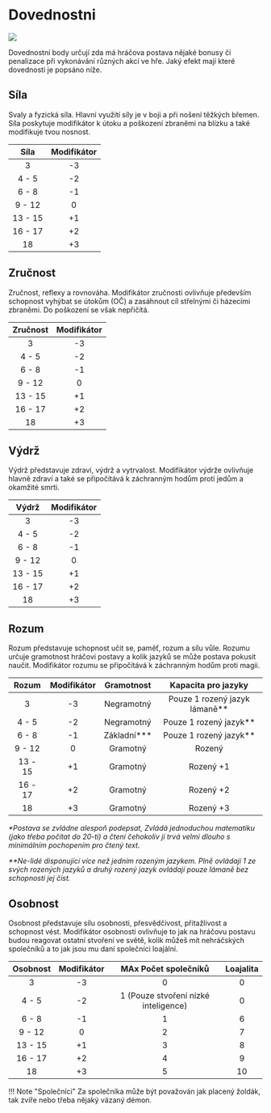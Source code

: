 # Dovednostni

<img src="/assets/abilities.webp" style="zoom:100%;" />

Dovednostní body určují zda má hráčova postava nějaké bonusy či penalizace při vykonávání různých akcí ve hře.  Jaký efekt mají které dovednosti je popsáno níže.

## Síla 

Svaly a fyzická síla. Hlavní využití síly je v boji a při nošení těžkých břemen. Síla poskytuje modifikátor k útoku a poškození zbraněmi na blízku a také modifikuje tvou nosnost.

|  Síla   | Modifikátor |
| :-----: | :---------: |
|    3    |     -3      |
|  4 - 5  |     -2      |
|  6 - 8  |     -1      |
| 9 - 12  |      0      |
| 13 - 15 |     +1      |
| 16 - 17 |     +2      |
|   18    |     +3      |

## Zručnost

Zručnost, reflexy a rovnováha. Modifikátor zručnosti ovlivňuje především schopnost vyhýbat se útokům (OČ) a zasáhnout cíl střelnými či házecími zbraněmi. Do poškození se však nepřičítá. 

| Zručnost | Modifikátor |
| :------: | :---------: |
|    3     |     -3      |
|  4 - 5   |     -2      |
|  6 - 8   |     -1      |
|  9 - 12  |      0      |
| 13 - 15  |     +1      |
| 16 - 17  |     +2      |
|    18    |     +3      |

## Výdrž

Výdrž představuje zdraví, výdrž a vytrvalost. Modifikátor výdrže ovlivňuje hlavně zdraví a také se připočítává k záchranným hodům proti jedům a okamžité smrti.

|  Výdrž  | Modifikátor |
| :-----: | :---------: |
|    3    |     -3      |
|  4 - 5  |     -2      |
|  6 - 8  |     -1      |
| 9 - 12  |      0      |
| 13 - 15 |     +1      |
| 16 - 17 |     +2      |
|   18    |     +3      |

## Rozum

Rozum představuje schopnost učit se, paměť, rozum a sílu vůle. Rozumu určuje gramotnost hráčovi postavy a kolik jazyků se může postava pokusit naučit. Modifikátor rozumu se připočítává k záchranným hodům proti magii.

|  Rozum  | Modifikátor |  Gramotnost  |       Kapacita pro jazyky       |
| :-----: | :---------: | :----------: | :-----------------------------: |
|    3    |     -3      |  Negramotný  | Pouze 1 rozený jazyk lámaně\*\* |
|  4 - 5  |     -2      |  Negramotný  |    Pouze 1 rozený jazyk\*\*     |
|  6 - 8  |     -1      | Základní*\** |    Pouze 1 rozený jazyk\*\*     |
| 9 - 12  |      0      |   Gramotný   |             Rozený              |
| 13 - 15 |     +1      |   Gramotný   |            Rozený +1            |
| 16 - 17 |     +2      |   Gramotný   |            Rozený +2            |
|   18    |     +3      |   Gramotný   |            Rozený +3            |

*\*Postava se zvládne alespoň podepsat, Zvládá jednoduchou matematiku (jako třeba počítat do 20-ti) a čtení čehokoliv jí trvá velmi dlouho s minimálním pochopením pro čtený text.*

*\*\*Ne-lidé disponující více než jedním rozeným jazykem. Plně ovládají 1 ze svých rozených jazyků a druhý rozený jazyk ovládají pouze lámaně bez schopnosti jej číst.*

## Osobnost

Osobnost představuje sílu osobnosti, přesvědčivost, přitažlivost a schopnost vést. Modifikátor osobnosti ovlivňuje to jak na hráčovu postavu budou reagovat ostatní stvoření ve světě, kolik můžeš mít nehráčských společníků a to jak jsou mu daní společníci loajální.

| Osobnost | Modifikátor |         MAx Počet společníků         | Loajalita |
| :------: | :---------: | :----------------------------------: | :-------: |
|    3     |     -3      |                  0                   |     0     |
|  4 - 5   |     -2      | 1 (Pouze stvoření nízké inteligence) |     0     |
|  6 - 8   |     -1      |                  1                   |     6     |
|  9 - 12  |      0      |                  2                   |     7     |
| 13 - 15  |     +1      |                  3                   |     8     |
| 16 - 17  |     +2      |                  4                   |     9     |
|    18    |     +3      |                  5                   |    10     |

!!! Note "Společníci"
    Za společníka může být považován jak placený žoldák, tak zvíře nebo třeba nějaký vázaný démon.

